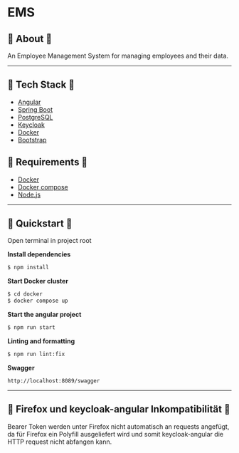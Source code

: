 # EMS

## 📖 About 📖

An Employee Management System for managing employees and their data.

---

## 🔧 Tech Stack 🔧

- [Angular](https://angular.io/)
- [Spring Boot](https://spring.io/projects/spring-boot)
- [PostgreSQL](https://www.postgresql.org/)
- [Keycloak](https://www.keycloak.org/)
- [Docker](https://www.docker.com/)
- [Bootstrap](https://getbootstrap.com/)

## 👻 Requirements 👻

- [Docker](https://docs.docker.com/get-docker/)
- [Docker compose](https://docs.docker.com/compose/install/)
- [Node.js](https://nodejs.org/en/download/)

---

## 🚀 Quickstart 🚀

Open terminal in project root

**Install dependencies**

```bash
$ npm install
```

**Start Docker cluster**

```bash
$ cd docker
$ docker compose up
```

**Start the angular project**

```bash
$ npm run start
```

**Linting and formatting**

```bash
$ npm run lint:fix
```

**Swagger**

```
http://localhost:8089/swagger
```

---

## 🚨 Firefox und keycloak-angular Inkompatibilität 🚨

Bearer Token werden unter Firefox nicht automatisch an requests angefügt, da für
Firefox ein Polyfill ausgeliefert wird und somit keycloak-angular die HTTP
request nicht abfangen kann.
